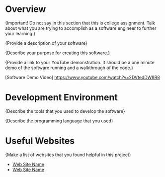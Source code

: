 # Overview

{Important!  Do not say in this section that this is college assignment.  Talk about what you are trying to accomplish as a software engineer to further your learning.}

{Provide a description of your software}

{Describe your purpose for creating this software.}

{Provide a link to your YouTube demonstration.  It should be a one minute demo of the software running and a walkthrough of the code.}

[Software Demo Video] https://www.youtube.com/watch?v=2DVtedDW8R8

# Development Environment

{Describe the tools that you used to develop the software}

{Describe the programming language that you used}

# Useful Websites

{Make a list of websites that you found helpful in this project}
* [Web Site Name](http://url.link.goes.here)
* [Web Site Name](http://url.link.goes.here)
